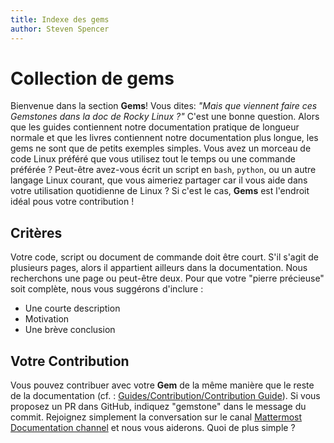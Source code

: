 ```yaml
---
title: Indexe des gems
author: Steven Spencer
---
```


# Collection de gems

Bienvenue dans la section **Gems**! Vous dites: _"Mais que viennent faire ces Gemstones dans la doc de Rocky Linux ?"_ C'est une bonne question. Alors que les guides contiennent notre documentation pratique de longueur normale et que les livres contiennent notre documentation plus longue, les gems ne sont que de petits exemples simples. Vous avez un morceau de code Linux préféré que vous utilisez tout le temps ou une commande préférée ? Peut-être avez-vous écrit un script en `bash`, `python`, ou un autre langage Linux courant, que vous aimeriez partager car il vous aide dans votre utilisation quotidienne de Linux ? Si c'est le cas, **Gems** est l'endroit idéal pous votre contribution !

## Critères

Votre code, script ou document de commande doit être court. S'il s'agit de plusieurs pages, alors il appartient ailleurs dans la documentation. Nous recherchons une page ou peut-être deux. Pour que votre "pierre précieuse" soit complète, nous vous suggérons d'inclure :

* Une courte description
* Motivation
* Une brève conclusion

## Votre Contribution

Vous pouvez contribuer avec votre **Gem** de la même manière que le reste de la documentation (cf. : [Guides/Contribution/Contribution Guide](../guides/contribute/README.md)). Si vous proposez un PR dans GitHub, indiquez "gemstone" dans le message du commit. Rejoignez simplement la conversation sur le canal [Mattermost Documentation channel](https://chat.rockylinux.org/rocky-linux/channels/documentation) et nous vous aiderons. Quoi de plus simple ?
